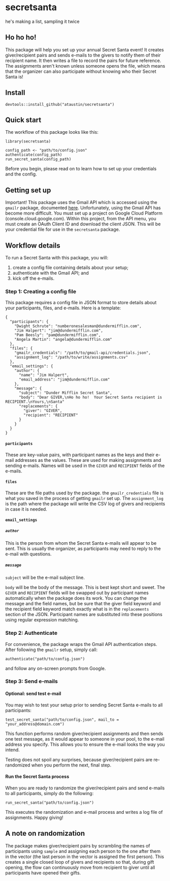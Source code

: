 # secretsanta
he's making a list, sampling it twice


## Ho ho ho!

This package will help you set up your annual Secret Santa event!
It creates giver/recipient pairs and sends e-mails to the givers to notify them
of their recipient name.  It then writes a file to record the pairs for
future reference.  The assignments aren't known unless someone opens the file,
which means that the organizer can also participate without knowing who
their Secret Santa is!


## Install
`devtools::install_github("ataustin/secretsanta")`


## Quick start

The workflow of this package looks like this:

```
library(secretsanta)

config_path <- "path/to/config.json"
authenticate(config_path)
run_secret_santa(config_path)
```

Before you begin, please read on to learn how to set up your credentials
and the config.


## Getting set up
Important!  This package uses the Gmail API which is accessed using the `gmailr` package, documented [here](https://github.com/r-lib/gmailr).
Unfortunately, using the Gmail API has become more difficult.  You must set up a project on Google Cloud Platform (console.cloud.google.com).
Within this project, from the API menu, you must create an OAuth Client ID and download the client JSON.  This will be your credential file
for use in the `secretsanta` package.


## Workflow details
To run a Secret Santa with this package, you will:

1. create a config file containing details about your setup;
2. authenticate with the Gmail API; and
3. kick off the e-mails.


### Step 1: Creating a config file
This package requires a config file in JSON format to store details about
your participants, files, and e-mails.  Here is a template:

```
{
  "participants": {
    "Dwight Schrute": "numberonesalesman@dundermifflin.com",
    "Jim Halpert": "jim@dundermifflin.com",
    "Pam Beesly": "pam@dundermifflin.com",
    "Angela Martin": "angela@dundermifflin.com"
  },
  "files": {
    "gmailr_credentials": "/path/to/gmail-api/credentials.json",
    "assignment_log": "/path/to/write/assignments.csv"
  },
  "email_settings": {
    "author": {
      "name": "Jim Halpert",
      "email_address": "jim@dundermifflin.com"
    },
    "message": {
      "subject": "Dunder Mifflin Secret Santa",
      "body": "Dear GIVER,\nHo ho ho!  Your Secret Santa recipient is RECIPIENT.\nYours,\nSanta"
      "replacements": {
        "giver": "GIVER",
        "recipient": "RECIPIENT"
      }
    }
  }
}
```

#### `participants`
These are key-value pairs, with participant names as the keys and their
e-mail addresses as the values.  These are used for making assignments
and sending e-mails.  Names will be used in the `GIVER` and `RECIPIENT` fields
of the e-mails.

#### `files`
These are the file paths used by the package.  the `gmailr_credentials` file
is what you saved in the process of getting `gmailr` set up.  The
`assignment_log` is the path where the package will write the CSV log of givers
and recipients in case it is needed.

#### `email_settings`

##### `author`
This is the person from whom the Secret Santa e-mails will appear
to be sent.  This is usually the organizer, as participants may need to reply to
the e-mail with questions.

##### `message`
`subject` will be the e-mail subject line.

`body` will be the body of the message.  This is best kept short and sweet.
The `GIVER` and `RECIPIENT` fields will be swapped out by participant names
automatically when the package does its work.  You can change the message
and the field names, but be sure that the giver field keyword and the
recipient field keyword match exactly what is in the `replacements` section
of the JSON.  Participant names are substituted into these positions using
regular expression matching.


### Step 2: Authenticate
For convenience, the package wraps the Gmail API authentication steps.
After following the `gmailr` setup, simply call:

```
authenticate("path/to/config.json")
```

and follow any on-screen prompts from Google.


### Step 3: Send e-mails

#### Optional: send test e-mail
You may wish to test your setup prior to sending Secret Santa e-mails to all participants:

```
test_secret_santa("path/to/config.json", mail_to = "your_address@domain.com")
```

This function performs random giver/recipient assignments and then sends one
test message, as it would appear to someone in your pool, to the e-mail
address you specify.  This allows you to ensure the e-mail looks the way
you intend.

Testing does not spoil any surprises, because giver/recipient pairs are
re-randomized when you perform the next, final step.


#### Run the Secret Santa process
When you are ready to randomize the giver/recipient pairs and send e-mails to
all participants, simply do the following:

```
run_secret_santa("path/to/config.json")
```

This executes the randomization and e-mail process and writes a log file of assignments.
Happy giving!


## A note on randomization

The package makes giver/recipient pairs by scrambling the names of participants
using `sample` and assigning each person to the one after them in the vector
(the last person in the vector is assigned the first person).  This creates
a single closed loop of givers and recipients so that, during gift opening,
the flow can continuously move from recipient to giver until all participants
have opened their gifts.
